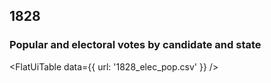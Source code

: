 ## 1828

### Popular and electoral votes by candidate and state

<FlatUiTable
  data={{
    url: '1828_elec_pop.csv'
  }}
 />
